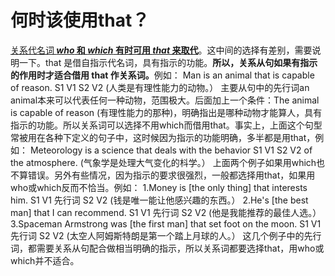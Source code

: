 # 何时该使用that？

<u>关系代名词<b> <em>who</em> 和 <em>which</em> 有时可用 <em>that</em> 来取代</b></u>。这中间的选择有差别，需要说明一下。that 是借自指示代名词，具有指示的功能。<b>所以，关系从句如果有**指示的作用**时才适合**借用 that 作关系词**。</b>例如：
Man is an animal that is capable of reason.
S1 V1 S2 V2
(人类是有理性能力的动物。）
主要从句中的先行词an animal本来可以代表任何一种动物，范围极大。后面加上一个条件：The animal is capable of reason (有理性能力的那种)，明确指出是哪种动物才能算人，具有指示的功能。所以关系词可以选择不用which而借用that。事实上，上面这个句型常被用在各种下定义的句子中，这时候因为指示的功能明确，多半都是用that，例如：
Meteorology is a science that deals with the behavior
S1 V1 S2 V2
of the atmosphere.
(气象学是处理大气变化的枓学。）
上面两个例子如果用which也不算错误。另外有些情况，因为指示的要求很强烈，一般都选择用that，如果用who或which反而不恰当。例如：
1.Money is [the only thing] that interests him.
S1 V1 先行词 S2 V2
(钱是唯一能让他感兴趣的东西。）
2.He's [the best man] that I can recommend.
S1 V1 先行词 S2 V2
(他是我能推荐的最佳人选。）
3.Spaceman Armstrong was [the first man] that set foot on the moon.
S1 V1 先行词 S2 V2
(太空人阿姆斯特朗是第一个踏上月球的人。）
这几个例子中的先行词，都需要关系从句配合做相当明确的指示，所以关系词都要选择that，用who或which并不适合。
